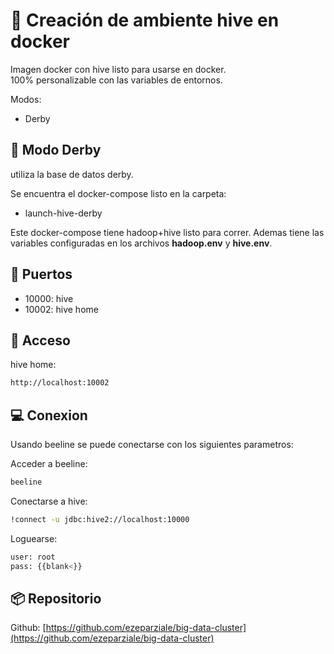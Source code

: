# :honeybee: Creación de ambiente hive en docker

Imagen docker con hive listo para usarse en docker.  
100% personalizable con las variables de entornos.

Modos:

* Derby

## :rocket: Modo Derby

utiliza la base de datos derby.

Se encuentra el docker-compose listo en la carpeta:

* launch-hive-derby

Este docker-compose tiene hadoop+hive listo para correr. Ademas tiene las variables configuradas en los archivos **hadoop.env** y **hive.env**.

## :key: Puertos

* 10000: hive
* 10002: hive home

## :link: Acceso

hive home:

```html
http://localhost:10002
```

## :computer: Conexion

Usando beeline se puede conectarse con los siguientes parametros:

Acceder a beeline:

```bash
beeline
```

Conectarse a hive:

```bash
!connect -u jdbc:hive2://localhost:10000
```

Loguearse:

```bash
user: root
pass: {{blank<}}
```

## :package: Repositorio

Github: [https://github.com/ezeparziale/big-data-cluster](https://github.com/ezeparziale/big-data-cluster)
